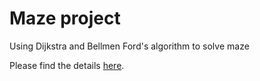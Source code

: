 # Maze project
Using Dijkstra and Bellmen Ford's algorithm to solve maze

Please find the details [here](https://docs.google.com/presentation/d/1kpNwI0JKFaBr_iVrJWPnVFm-xb4WOIeDnd5STI6W5Qo/edit?usp=sharing).

